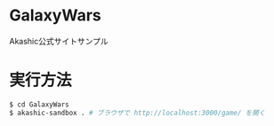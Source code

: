 # GalaxyWars
Akashic公式サイトサンプル

# 実行方法
```sh
$ cd GalaxyWars
$ akashic-sandbox . # ブラウザで http://localhost:3000/game/ を開く
```
